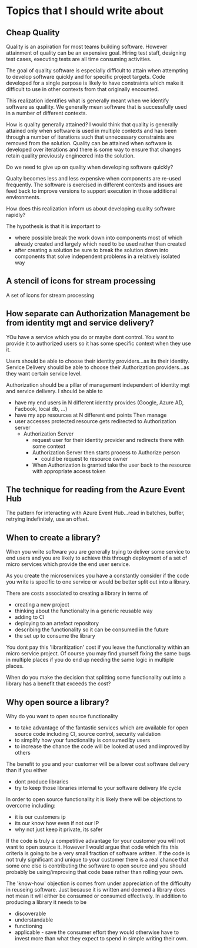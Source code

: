 # Topics that I should write about

## Cheap Quality

Quality is an aspiration for most teams building software.
However attainment of quality can be an expensive goal.  Hiring test staff, designing test cases, executing tests are all time consuming activities.

The goal of quality software is especially difficult to attain when attempting to develop software quickly and for specific project targets.
Code developed for a single purpose is likely to have constraints which make it difficult to use in other contexts from that originally encounted.

This realization identifies what is generally meant when we identify software as quallity.  We generally mean software that is successfully used in a number of different contexts.

How is quality generally attained?   I would think that quality is generally attained only when software is used in multiple contexts and has been through a number of iterations such that unnecessary constraints are removed from the solution.
Quality can be attained when software is developed over iterations and there is some way to ensure that changes retain quality previously engineered into the solution.

Do we need to give up on quality when developing software quickly?

Qualty becomes less and less expensive when components are re-used frequently.   The software is exercised in different contexts and issues are feed back to improve versions to support execution in those additional environments.

How does this realization inform us about developing quality software rapidly?

The hypothesis is that it is important to
- where possible break the work down into components most of which already created and largely which need to be used rather than created
- after creating a solution be sure to break the solution down into components that solve independent problems in a relatively isolated way

## A stencil of icons for stream processing

A set of icons for stream processing

## How separate can Authorization Management be from identity mgt and service delivery?

YOu have a service which you do or maybe dont control.  You want to provide it to authorized users so it has some specific context when they use it.

Users should be able to choose their identity providers...as its their identity.
Service Delivery should be able to choose their Authorization providers...as they want certain service level.

Authorization should be a pillar of management independent of identity mgt and service delivery.
I should be able to 
- have my end users in N different identity provides (Google, Azure AD, Facbook, local db, ...)
- have my app resources at N different end points
Then manage
- user accesses protected resource gets redirected to Authorization server
    - Authorization Server 
        - request user for their identity provider and redirects there with some context
        - Authorization Server then starts process to Authorize person
            - could be request to resource owner
        - When Authorization is granted take the user back to the resource with appropriate access token

## The technique for reading from the Azure Event Hub

The pattern for interacting with Azure Event Hub…read in batches, buffer, retrying indefinitely,  use an offset.

## When to create a library?

When you write software you are generally trying to deliver some service to end users and you are likely to achieve this through deployment of a set of micro services which provide the end user service.

As you create the microservices you have a constantly consider if the code you write is specific to one service or would be better split out into a library.

There are costs associated to creating a library in terms of
- creating a new project
- thinking about the functionalty in a generic reusable way
- adding to CI
- deploying to an artefact repository
- describing the functionality so it can be consumed in the future
- the set up to consume the library

You dont pay this 'libraritization' cost if you leave the functionality within an micro service project.  Of course you may find yourself fixing the same bugs in multiple places if you do end up needing the same logic in multiple places.

When do you make the decision that splitting some functionality out into a library has a benefit that exceeds the cost?
 
## Why open source a library?

Why do you want to open source functionality
- to take advantage of the fantastic services which are available for open source code including CI, source control, security validation
- to simplify how your functionality is consumed by users
- to increase the chance the code will be looked at used and improved by others

The benefit to you and your customer will be a lower cost software delivery than if you either
- dont produce libraries
- try to keep those libraries internal to your software delivery life cycle

In order to open source functionality it is likely there will be objections to overcome including:
- it is our customers ip
- its our know how even if not our IP
- why not just keep it private, its safer

If the code is truly a competitive advantage for your customer you will not want to open source it.   However I would argue that code which fits this criteria is going to be a very small fraction of software written.  If the code is not truly significant and unique to your customer there is a real chance that some one else is contributing the software to open source and you should probably be using/improving that code base rather than rolling your own.

The 'know-how' objection is comes from under appreciation of the difficulty in reuseing software. Just because it is written and deemed a library does not mean it will either be consumed or consumed effectively. In addition to producing a library it needs to be
- discoverable
- understandable
- functioning
- applicable - save the consumer effort they would otherwise have to invest more than what they expect to spend in simple writing their own.


